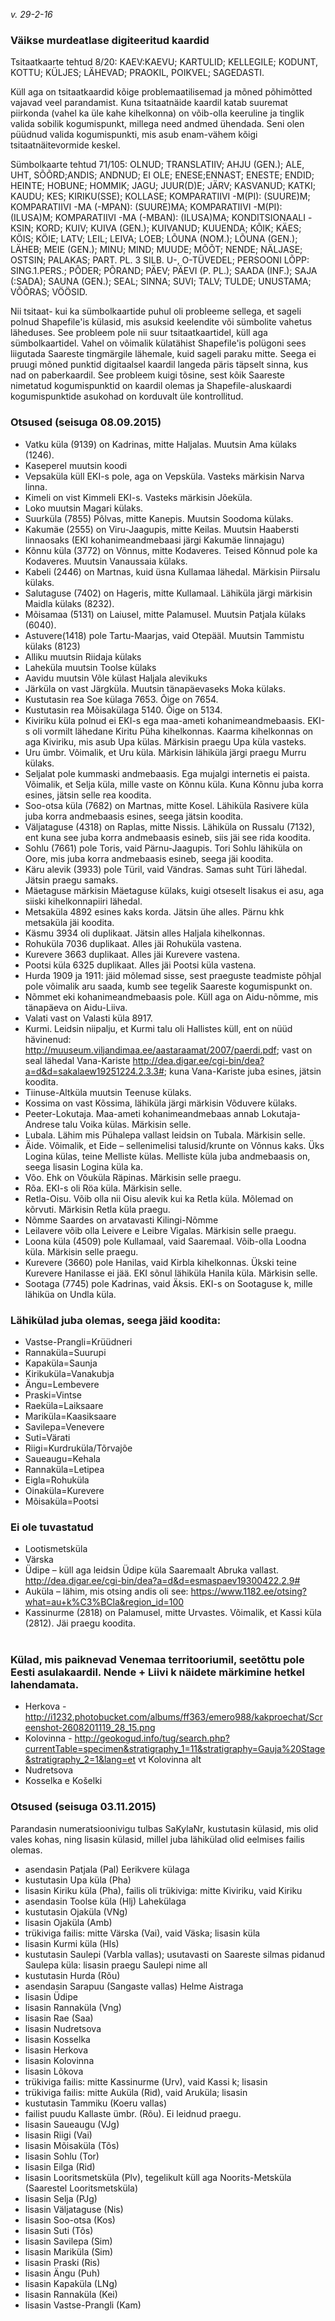 
*v. 29-2-16*


### Väikse murdeatlase digiteeritud kaardid

Tsitaatkaarte tehtud 8/20: KAEV:KAEVU; KARTULID; KELLEGILE; KODUNT, KOTTU; KÜLJES; LÄHEVAD; PRAOKIL, POIKVEL; SAGEDASTI.

Küll aga on tsitaatkaardid kõige problemaatilisemad ja mõned põhimõtted vajavad veel parandamist. Kuna tsitaatnäide kaardil katab suuremat piirkonda (vahel ka üle kahe kihelkonna) on võib-olla keeruline ja tinglik valida sobilik kogumispunkt, millega need andmed ühendada. Seni olen püüdnud valida kogumispunkti, mis asub enam-vähem kõigi tsitaatnäitevormide keskel.

Sümbolkaarte tehtud 71/105: OLNUD; TRANSLATIIV; AHJU (GEN.); ALE, UHT, SÕÕRD;ANDIS; ANDNUD; EI OLE; ENESE;ENNAST; ENESTE; ENDID; HEINTE; HOBUNE; HOMMIK; JAGU; JUUR(D)E; JÄRV; KASVANUD; KATKI; KAUDU; KES; KIRIKU(SSE); KOLLASE; KOMPARATIIVI -M(PI): (SUURE)M; KOMPARATIIVI -MA (-MPAN): (SUURE)MA; KOMPARATIIVI -M(PI): (ILUSA)M; KOMPARATIIVI -MA (-MBAN): (ILUSA)MA; KONDITSIONAALI -KSIN; KORD; KUIV; KUIVA (GEN.); KUIVANUD; KUUENDA; KÕIK; KÄES; KÖIS; KÖIE; LATV; LEIL; LEIVA; LOEB; LÕUNA (NOM.); LÕUNA (GEN.); LÄHEB; MEIE (GEN.); MINU; MIND; MUUDE; MÕÕT; NENDE; NÄLJASE; OSTSIN; PALAKAS; PART. PL. 3 SILB. U-, O-TÜVEDEL; PERSOONI LÕPP: SING.1.PERS.; PÕDER; PÕRAND; PÄEV; PÄEVI (P. PL.); SAADA (INF.); SAJA (:SADA); SAUNA (GEN.); SEAL; SINNA; SUVI; TALV; TULDE; UNUSTAMA; VÕÕRAS; VÖÖSID. 

Nii tsitaat- kui ka sümbolkaartide puhul oli probleeme sellega, et sageli polnud Shapefile'is külasid, mis asuksid keelendite või sümbolite vahetus läheduses. See probleem pole nii suur tsitaatkaartidel, küll aga sümbolkaartidel. Vahel on võimalik külatähist Shapefile'is polügoni sees liigutada Saareste tingmärgile lähemale, kuid sageli paraku mitte. Seega ei pruugi mõned punktid digitaalsel kaardil langeda päris täpselt sinna, kus nad on paberkaardil. See probleem kuigi tõsine, sest kõik Saareste nimetatud kogumispunktid on kaardil olemas ja Shapefile-aluskaardi kogumispunktide asukohad on korduvalt üle kontrollitud. 


### Otsused (seisuga 08.09.2015)

- Vatku küla (9139) on Kadrinas, mitte Haljalas. Muutsin Ama külaks (1246).
- Kaseperel muutsin koodi 
- Vepsaküla küll EKI-s pole, aga on Vepsküla. Vasteks märkisin Narva linna. 
- Kimeli on vist Kimmeli EKI-s. Vasteks märkisin Jõeküla. 
- Loko muutsin Magari külaks. 
- Suurküla (7855) Põlvas, mitte Kanepis. Muutsin Soodoma külaks. 
- Kakumäe (2555) on Viru-Jaagupis, mitte Keilas. Muutsin Haabersti linnaosaks (EKI kohanimeandmebaasi järgi Kakumäe linnajagu)
- Kõnnu küla (3772) on Võnnus, mitte Kodaveres. Teised Kõnnud pole ka Kodaveres. Muutsin Vanaussaia külaks. 
- Kabeli (2446) on Martnas, kuid üsna Kullamaa lähedal. Märkisin Piirsalu külaks. 
- Salutaguse (7402) on Hageris, mitte Kullamaal. Lähiküla järgi märkisin Maidla külaks (8232).
- Mõisamaa (5131) on Laiusel, mitte Palamusel. Muutsin Patjala külaks (6040).
- Astuvere(1418) pole Tartu-Maarjas, vaid Otepääl. Muutsin Tammistu külaks (8123)
- Alliku muutsin Riidaja külaks 
- Laheküla muutsin Toolse külaks 
- Aavidu muutsin Võle külast Haljala alevikuks 
- Järküla on vast Järgküla. Muutsin tänapäevaseks Moka külaks. 
- Kustutasin rea Soe külaga 7653. Õige on 7654. 
- Kustutasin rea Mõisakülaga 5140. Õige on 5134. 
- Kiviriku küla polnud ei EKI-s ega maa-ameti kohanimeandmebaasis. EKI-s oli vormilt lähedane Kiritu Püha kihelkonnas. Kaarma kihelkonnas on aga Kiviriku, mis asub Upa külas. Märkisin praegu Upa küla vasteks. 
- Uru ümbr. Võimalik, et Uru küla. Märkisin lähiküla järgi praegu Murru külaks. 
- Seljalat pole kummaski andmebaasis. Ega mujalgi internetis ei paista. Võimalik, et Selja küla, mille vaste on Kõnnu küla. Kuna Kõnnu juba korra esines, jätsin selle rea koodita. 
- Soo-otsa küla (7682) on Martnas, mitte Kosel. Lähiküla Rasivere küla juba korra andmebaasis esines, seega jätsin koodita. 
- Väljataguse (4318) on Raplas, mitte Nissis. Lähiküla on Russalu (7132), ent kuna see juba korra andmebaasis esineb, siis jäi see rida koodita. 
- Sohlu (7661) pole Toris, vaid Pärnu-Jaagupis. Tori Sohlu lähiküla on Oore, mis juba korra andmebaasis esineb, seega jäi koodita. 
- Käru alevik (3933) pole Türil, vaid Vändras. Samas suht Türi lähedal. Jätsin praegu samaks. 
- Mäetaguse märkisin Mäetaguse külaks, kuigi otseselt Iisakus ei asu, aga siiski kihelkonnapiiri lähedal. 
- Metsaküla 4892 esines kaks korda. Jätsin ühe alles. Pärnu khk metsaküla jäi koodita. 
- Käsmu 3934 oli duplikaat. Jätsin alles Haljala kihelkonnas. 
- Rohuküla 7036 duplikaat. Alles jäi Rohuküla vastena. 
- Kurevere 3663 duplikaat. Alles jäi Kurevere vastena. 
- Pootsi küla 6325 duplikaat. Alles jäi Pootsi küla vastena. 
- Hurda 1909 ja 1911: jäid mõlemad sisse, sest praeguste teadmiste põhjal pole võimalik aru saada, kumb see tegelik Saareste kogumispunkt on. 
- Nõmmet eki kohanimeandmebaasis pole. Küll aga on Aidu-nõmme, mis tänapäeva on Aidu-Liiva. 
- Valati vast on Valasti küla 8917. 
- Kurmi. Leidsin niipalju, et Kurmi talu oli Hallistes küll, ent on nüüd hävinenud: http://muuseum.viljandimaa.ee/aastaraamat/2007/paerdi.pdf; vast on  seal lähedal Vana-Kariste  http://dea.digar.ee/cgi-bin/dea?a=d&d=sakalaew19251224.2.3.3#; kuna Vana-Kariste juba esines, jätsin koodita. 
- Tiinuse-Altküla muutsin Teenuse külaks. 
- Kossima on vast Kõssima, lähiküla järgi märkisin Võduvere külaks. 
- Peeter-Lokutaja. Maa-ameti kohanimeandmebaas annab Lokutaja-Andrese talu Voika külas. Märkisin selle. 
- Lubala. Lähim mis Pühalepa vallast leidsin on Tubala. Märkisin selle. 
- Äide. Võimalik, et Eide – sellenimelisi talusid/krunte on Võnnus kaks. Üks Logina külas, teine Melliste külas. Melliste küla juba andmebaasis on, seega lisasin Logina küla ka. 
- Võo. Ehk on Võuküla Räpinas. Märkisin selle praegu. 
- Rõa. EKI-s oli Röa küla. Märkisin selle. 
- Retla-Oisu. Võib olla nii Oisu alevik kui ka Retla küla. Mõlemad on kõrvuti. Märkisin Retla küla praegu. 
- Nõmme Saardes on arvatavasti Kilingi-Nõmme 
- Leilavere võib olla Leivere e Leibre Vigalas. Märkisin selle praegu. 
- Loona küla (4509) pole Kullamaal, vaid Saaremaal. Võib-olla Loodna küla. Märkisin selle praegu. 
- Kurevere (3660) pole Hanilas, vaid Kirbla kihelkonnas. Ükski teine Kurevere Hanilasse ei jää. EKI sõnul lähiküla Hanila küla. Märkisin selle. 
- Sootaga (7745) pole Kadrinas, vaid Äksis. EKI-s on Sootaguse k, mille lähiküa on Undla küla. 

### Lähikülad juba olemas, seega jäid koodita: 
- Vastse-Prangli=Krüüdneri 
- Rannaküla=Suurupi 
- Kapaküla=Saunja 
- Kirikuküla=Vanakubja 
- Ängu=Lembevere 
- Praski=Vintse 
- Raeküla=Laiksaare 
- Mariküla=Kaasiksaare 
- Savilepa=Venevere 
- Suti=Värati 
- Riigi=Kurdruküla/Tõrvajõe 
- Saueaugu=Kehala 
- Rannaküla=Letipea 
- Eigla=Rohuküla 
- Oinaküla=Kurevere 
- Mõisaküla=Pootsi

### Ei ole tuvastatud 
 
- Lootismetsküla 
- Värska 
- Üdipe – küll aga leidsin Üdipe küla Saaremaalt Abruka vallast. http://dea.digar.ee/cgi-bin/dea?a=d&d=esmaspaev19300422.2.9# 
- Auküla – lähim, mis otsing andis oli see: https://www.1182.ee/otsing?what=au+k%C3%BCla&region_id=100 
- Kassinurme (2818) on Palamusel, mitte Urvastes. Võimalik, et Kassi küla (2812). Jäi praegu koodita.  
 

### Külad, mis paiknevad Venemaa territooriumil, seetõttu pole Eesti asulakaardil. Nende + Liivi k näidete märkimine hetkel lahendamata. 
- Herkova - http://i1232.photobucket.com/albums/ff363/emero988/kakproechat/Screenshot-2608201119_28_15.png 
- Kolovinna - http://geokogud.info/tug/search.php?currentTable=specimen&stratigraphy_1=11&stratigraphy=Gauja%20Stage&stratigraphy_2=1&lang=et vt Kolovinna alt
- Nudretsova
- Kosselka e Košelki

### Otsused (seisuga 03.11.2015) 

Parandasin numeratsioonivigu tulbas SaKylaNr, kustutasin külasid, mis olid vales kohas, ning lisasin külasid, millel juba lähikülad olid eelmises failis olemas. 
- asendasin Patjala (Pal) Eerikvere külaga 
- kustutasin Upa küla (Pha) 
- lisasin Kiriku küla (Pha), failis oli trükiviga: mitte Kiviriku, vaid Kiriku 
- asendasin Toolse küla (Hlj) Lahekülaga 
- kustutasin Ojaküla (VNg) 
- lisasin Ojaküla (Amb) 
- trükiviga failis: mitte Värska (Vai), vaid Väska; lisasin küla 
- lisasin Kurmi küla (Hls) 
- kustutasin Saulepi (Varbla vallas); usutavasti on Saareste silmas pidanud Saulepa küla: lisasin praegu Saulepi nime all 
- kustutasin Hurda (Rõu) 
- asendasin Sarapuu (Sangaste vallas) Helme Aistraga 
- lisasin Üdipe 
- lisasin Rannaküla (Vng) 
- lisasin Rae (Saa) 
- lisasin Nudretsova 
- lisasin Kosselka 
- lisasin Herkova 
- lisasin Kolovinna 
- lisasin Lõkova 
- trükiviga failis: mitte Kassinurme (Urv), vaid Kassi k; lisasin 
- trükiviga failis: mitte Auküla (Rid), vaid Aruküla; lisasin 
- kustutasin Tammiku (Koeru vallas) 
- failist puudu Kallaste ümbr. (Rõu). Ei leidnud praegu. 
- lisasin Saueaugu (VJg)
- lisasin Riigi (Vai) 
- lisasin Mõisaküla (Tõs) 
- lisasin Sohlu (Tor) 
- lisasin Eilga (Rid) 
- lisasin Looritsmetsküla (Plv), tegelikult küll aga Noorits-Metsküla (Saarestel Looritsmetsküla) 
- lisasin Selja (PJg) 
- lisasin Väljataguse (Nis) 
- lisasin Soo-otsa (Kos) 
- lisasin Suti (Tõs) 
- lisasin Savilepa (Sim) 
- lisasin Mariküla (Sim) 
- lisasin Praski (Ris) 
- lisasin Ängu (Puh) 
- lisasin Kapaküla (LNg) 
- lisasin Rannaküla (Kei) 
- lisasin Vastse-Prangli (Kam) 


